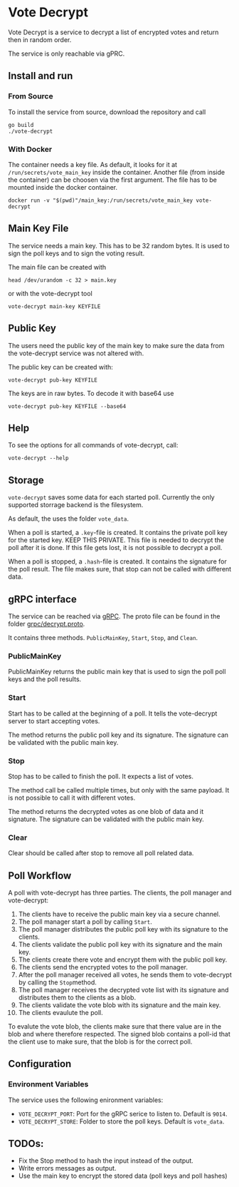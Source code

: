 # Vote Decrypt

Vote Decrypt is a service to decrypt a list of encrypted votes and return then
in random order.

The service is only reachable via gPRC.


## Install and run

### From Source

To install the service from source, download the repository and call

```
go build
./vote-decrypt
```


### With Docker

The container needs a key file. As default, it looks for it at
`/run/secrets/vote_main_key` inside the container. Another file (from inside the
container) can be choosen via the first argument. The file has to be mounted
inside the docker container.

```
docker run -v "$(pwd)"/main_key:/run/secrets/vote_main_key vote-decrypt
```


## Main Key File

The service needs a main key. This has to be 32 random bytes. It is used to sign
the poll keys and to sign the voting result.

The main file can be created with

```
head /dev/urandom -c 32 > main.key
```

or with the vote-decrypt tool

```
vote-decrypt main-key KEYFILE
```


## Public Key

The users need the public key of the main key to make sure the data from the
vote-decrypt service was not altered with.

The public key can be created with:

```
vote-decrypt pub-key KEYFILE
```

The keys are in raw bytes. To decode it with base64 use

```
vote-decrypt pub-key KEYFILE --base64
```


## Help

To see the options for all commands of vote-decrypt, call:

```
vote-decrypt --help
```


## Storage

`vote-decrypt` saves some data for each started poll. Currently the only
supported storrage backend is the filesystem.

As default, the uses the folder `vote_data`. 

When a poll is started, a `.key`-file is created. It contains the private poll
key for the started key. KEEP THIS PRIVATE. This file is needed to decrypt the
poll after it is done. If this file gets lost, it is not possible to decrypt a
poll.

When a poll is stopped, a `.hash`-file is created. It contains the signature for
the poll result. The file makes sure, that stop can not be called with different
data.


## gRPC interface

The service can be reached via [gRPC](https://grpc.io/). The proto file can be
found in the folder
[grpc/decrypt.proto](https://github.com/OpenSlides/vote-decrypt/blob/main/grpc/decrypt.proto).

It contains three methods. `PublicMainKey`, `Start`, `Stop`, and `Clean`.


### PublicMainKey

PublicMainKey returns the public main key that is used to sign the poll poll
keys and the poll results.


### Start

Start has to be called at the beginning of a poll. It tells the vote-decrypt
server to start accepting votes.

The method returns the public poll key and its signature. The signature can be
validated with the public main key.


### Stop

Stop has to be called to finish the poll. It expects a list of votes. 

The method call be called multiple times, but only with the same payload. It is
not possible to call it with different votes.

The method returns the decrypted votes as one blob of data and it signature. The
signature can be validated with the public main key.


### Clear

Clear should be called after stop to remove all poll related data.


## Poll Workflow

A poll with vote-decrypt has three parties. The clients, the poll manager and
vote-decrypt:

1.  The clients have to receive the public main key via a secure channel.
2.  The poll manager start a poll by calling `Start`.
3.  The poll manager distributes the public poll key with its signature to the
    clients.
4.  The clients validate the public poll key with its signature and the main
    key.
5.  The clients create there vote and encrypt them with the public poll key.
6.  The clients send the encrypted votes to the poll manager.
7.  After the poll manager received all votes, he sends them to vote-decrypt by
    calling the `Stop`method.
8.  The poll manager receives the decrypted vote list with its signature and
    distributes them to the clients as a blob.
9.  The clients validate the vote blob with its signature and the main key.
10. The clients evaulute the poll.

To evalute the vote blob, the clients make sure that there value are in the blob
and where therefore respected. The signed blob contains a poll-id that the
client use to make sure, that the blob is for the correct poll.


## Configuration

### Environment Variables

The service uses the following enironment variables:

* `VOTE_DECRYPT_PORT`: Port for the gRPC serice to listen to. Default is `9014`.
* `VOTE_DECRYPT_STORE`: Folder to store the poll keys. Default is `vote_data`.


## TODOs:

* Fix the Stop method to hash the input instead of the output.
* Write errors messages as output.
* Use the main key to encrypt the stored data (poll keys and poll hashes)
